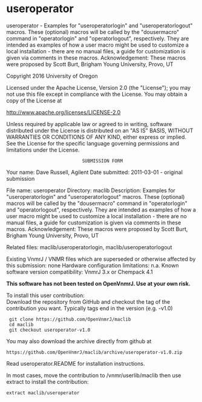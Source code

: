 # useroperator
 useroperator - Examples for "useroperatorlogin" and "useroperatorlogout"
 macros. These
 (optional) macros will be called by the "dousermacro" command in
 "operatorlogin" and "operatorlogout", respectively. They are intended
 as examples of how a user macro might be used to customize a local
 installation - there are no manual files, a guide for customization
 is given via comments in these macros. Acknowledgement: These macros
 were proposed by Scott Burt, Brigham Young University, Provo, UT

 Copyright 2016 University of Oregon

 Licensed under the Apache License, Version 2.0 (the "License");
 you may not use this file except in compliance with the License.
 You may obtain a copy of the License at

   http://www.apache.org/licenses/LICENSE-2.0

 Unless required by applicable law or agreed to in writing, software
 distributed under the License is distributed on an "AS IS" BASIS,
 WITHOUT WARRANTIES OR CONDITIONS OF ANY KIND, either express or implied.
 See the License for the specific language governing permissions and
 limitations under the License.

                                SUBMISSION FORM

Your name:      Dave Russell, Agilent
Date submitted: 2011-03-01 - original submission

File name:      useroperator
Directory:      maclib
Description:    Examples for "useroperatorlogin" and "useroperatorlogout"
                macros. These (optional) macros will be called by the
		"dousermacro" command in "operatorlogin" and "operatorlogout",
		respectively. They are intended as examples of how a user
		macro might be used to customize a local installation - there
		are no manual files, a guide for customization is given via
		comments in these macros.
                Acknowledgement: These macros were proposed by Scott Burt,
                                 Brigham Young University, Provo, UT

Related files:  maclib/useroperatorlogin, maclib/useroperatorlogout

Existing VnmrJ / VNMR files which are superseded or
otherwise affected by this submission:  none
Hardware configuration limitations:     n.a.
Known software version compatibility:   VnmrJ 3.x or Chempack 4.1

**This software has not been tested on OpenVnmrJ. Use at your own risk.**

To install this user contribution:  
Download the repository from GitHub and checkout the tag of the contribution you want.
Typically tags end in the version (e.g. -v1.0)

     git clone https://github.com/OpenVnmrJ/maclib  
     cd maclib  
     git checkout useroperator-v1.0


You may also download the archive directly from github at

    https://github.com/OpenVnmrJ/maclib/archive/useroperator-v1.0.zip

Read useroperator.README for installation instructions.

In most cases, move the contribution to /vnmr/userlib/maclib 
then use extract to install the contribution:  

    extract maclib/useroperator